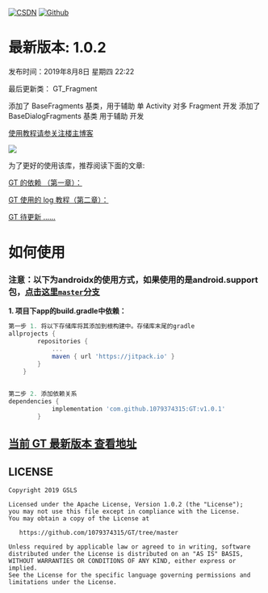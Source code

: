 [![CSDN](https://img.shields.io/badge/Android%20Arsenal-Fragmentation-brightgreen.svg?style=flat)](https://blog.csdn.net/qq_39799899)
[![Github](https://travis-ci.org/YoKeyword/Fragmentation.svg?branch=master)](https://github.com/1079374315)


# 最新版本: 1.0.2
发布时间：2019年8月8日 星期四 22:22

最后更新类： GT_Fragment

添加了 BaseFragments 基类，用于辅助 单 Activity 对多 Fragment 开发
添加了 BaseDialogFragments 基类	用于辅助 开发

[使用教程请参关注楼主博客](https://blog.csdn.net/qq_39799899)

![](/gif/logo.png)


为了更好的使用该库，推荐阅读下面的文章:



[GT 的依赖 （第一章）：](http://#)

[GT 使用的 log 教程（第二章）：](http://#)

[GT 待更新 ......](https://#)


# 如何使用
### 注意：以下为androidx的使用方式，如果使用的是android.support包，[点击这里`master`分支](https://#)
**1. 项目下app的build.gradle中依赖：**

````gradle
第一步 1. 将以下存储库将其添加到根构建中。存储库末尾的gradle
allprojects {
		repositories {
			...
			maven { url 'https://jitpack.io' }
		}
	}
	
	
第二步 2. 添加依赖关系
dependencies {
	        implementation 'com.github.1079374315:GT:v1.0.1'
		}
````

## [当前 GT 最新版本 查看地址](https://jitpack.io/#1079374315/GT/v1.0.1)

## LICENSE
````
Copyright 2019 GSLS

Licensed under the Apache License, Version 1.0.2 (the "License");
you may not use this file except in compliance with the License.
You may obtain a copy of the License at

   https://github.com/1079374315/GT/tree/master

Unless required by applicable law or agreed to in writing, software
distributed under the License is distributed on an "AS IS" BASIS,
WITHOUT WARRANTIES OR CONDITIONS OF ANY KIND, either express or implied.
See the License for the specific language governing permissions and
limitations under the License.
````
